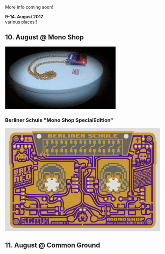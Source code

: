 More info coming soon!

**9-14. August 2017**  
various places!!





## 10. August @ Mono Shop

![](assets/8Bit_jewelry_animation_small.gif)



### Berliner Schule "Mono Shop SpecialEdition" 

![](assets/8BitMixtape_Berliner.png)

## 11. August @ Common Ground



